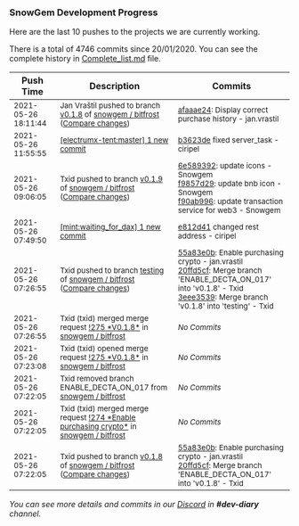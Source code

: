 
### SnowGem Development Progress

Here are the last 10 pushes to the projects we are currently working.

There is a total of 4746 commits since 20/01/2020. You can see the complete history in
 [Complete_list.md](Complete_list.md) file.

| Push Time | Description | Commits |
| --- | --- | --- |
| <sub>2021-05-26 18:11:44</sub> | <sub>Jan Vraštil pushed to branch [v0\.1\.8](https://gitlab.com/snowgem/bitfrost/commits/v0.1.8) of [snowgem / bitfrost](https://gitlab.com/snowgem/bitfrost) ([Compare changes](https://gitlab.com/snowgem/bitfrost/compare/205591ae1f1918784d5c1d3367103d2c2c40c590...afaaae24a40faae2cf56c3cafe5ff0dd282a67ad))</sub> | <sub>[afaaae24](https://gitlab.com/snowgem/bitfrost/-/commit/afaaae24a40faae2cf56c3cafe5ff0dd282a67ad): Display correct purchase history - jan.vrastil</sub> |
| <sub>2021-05-26 11:55:55</sub> | <sub>[[electrumx-tent:master] 1 new commit](https://github.com/ciripel/electrumx-tent/commit/b3623ded79661a73b9049f5356ee856d7190d7d6)</sub> | <sub>[b3623de](https://github.com/ciripel/electrumx-tent/commit/b3623ded79661a73b9049f5356ee856d7190d7d6) fixed server_task - ciripel</sub> |
| <sub>2021-05-26 09:06:05</sub> | <sub>Txid pushed to branch [v0\.1\.9](https://gitlab.com/snowgem/bitfrost/commits/v0.1.9) of [snowgem / bitfrost](https://gitlab.com/snowgem/bitfrost) ([Compare changes](https://gitlab.com/snowgem/bitfrost/compare/4f38cc14d0584e48beae391aae8c711d1b5d98c3...f90ab9963b7abfcd7287380c75a9b6080ae9cea2))</sub> | <sub>[6e589392](https://gitlab.com/snowgem/bitfrost/-/commit/6e5893921726cd9f5aac74aee9e613bc39461275): update icons - Snowgem<br>[f9857d29](https://gitlab.com/snowgem/bitfrost/-/commit/f9857d291369461a0a5862943749cf91025213ce): update bnb icon - Snowgem<br>[f90ab996](https://gitlab.com/snowgem/bitfrost/-/commit/f90ab9963b7abfcd7287380c75a9b6080ae9cea2): update transaction service for web3 - Snowgem</sub> |
| <sub>2021-05-26 07:49:50</sub> | <sub>[[mint:waiting\_for\_dax] 1 new commit](https://github.com/TENTSLP/mint/commit/e812d4104cc25b703d668cc5358def0a6a0429ad)</sub> | <sub>[e812d41](https://github.com/TENTSLP/mint/commit/e812d4104cc25b703d668cc5358def0a6a0429ad) changed rest address - ciripel</sub> |
| <sub>2021-05-26 07:26:55</sub> | <sub>Txid pushed to branch [testing](https://gitlab.com/snowgem/bitfrost/commits/testing) of [snowgem / bitfrost](https://gitlab.com/snowgem/bitfrost) ([Compare changes](https://gitlab.com/snowgem/bitfrost/compare/465a1a788e1abc50c0fe9082eac120c5e3225e28...3eee3539175aa1f7db4cfd0f170244ba7ed5d5c2))</sub> | <sub>[55a83e0b](https://gitlab.com/snowgem/bitfrost/-/commit/55a83e0b99f292610a951156c21e6fb4f57115e9): Enable purchasing crypto - jan.vrastil<br>[20ffd5cf](https://gitlab.com/snowgem/bitfrost/-/commit/20ffd5cfa40065d38505e43422ac408fdecc753b): Merge branch 'ENABLE_DECTA_ON_017' into 'v0.1.8' - Txid<br>[3eee3539](https://gitlab.com/snowgem/bitfrost/-/commit/3eee3539175aa1f7db4cfd0f170244ba7ed5d5c2): Merge branch 'v0.1.8' into 'testing' - Txid</sub> |
| <sub>2021-05-26 07:26:55</sub> | <sub>Txid (txid) merged merge request [\!275 \*V0\.1\.8\*](https://gitlab.com/snowgem/bitfrost/-/merge_requests/275) in [snowgem / bitfrost](https://gitlab.com/snowgem/bitfrost)</sub> | <sub>_No Commits_</sub> |
| <sub>2021-05-26 07:23:08</sub> | <sub>Txid (txid) opened merge request [\!275 \*V0\.1\.8\*](https://gitlab.com/snowgem/bitfrost/-/merge_requests/275) in [snowgem / bitfrost](https://gitlab.com/snowgem/bitfrost)</sub> | <sub>_No Commits_</sub> |
| <sub>2021-05-26 07:22:05</sub> | <sub>Txid removed branch ENABLE_DECTA_ON_017 from [snowgem / bitfrost](https://gitlab.com/snowgem/bitfrost)</sub> | <sub>_No Commits_</sub> |
| <sub>2021-05-26 07:22:05</sub> | <sub>Txid (txid) merged merge request [\!274 \*Enable purchasing crypto\*](https://gitlab.com/snowgem/bitfrost/-/merge_requests/274) in [snowgem / bitfrost](https://gitlab.com/snowgem/bitfrost)</sub> | <sub>_No Commits_</sub> |
| <sub>2021-05-26 07:22:05</sub> | <sub>Txid pushed to branch [v0\.1\.8](https://gitlab.com/snowgem/bitfrost/commits/v0.1.8) of [snowgem / bitfrost](https://gitlab.com/snowgem/bitfrost) ([Compare changes](https://gitlab.com/snowgem/bitfrost/compare/465a1a788e1abc50c0fe9082eac120c5e3225e28...20ffd5cfa40065d38505e43422ac408fdecc753b))</sub> | <sub>[55a83e0b](https://gitlab.com/snowgem/bitfrost/-/commit/55a83e0b99f292610a951156c21e6fb4f57115e9): Enable purchasing crypto - jan.vrastil<br>[20ffd5cf](https://gitlab.com/snowgem/bitfrost/-/commit/20ffd5cfa40065d38505e43422ac408fdecc753b): Merge branch 'ENABLE_DECTA_ON_017' into 'v0.1.8' - Txid</sub> |

_You can see more details and commits in our [Discord](https://discord.gg/zumGnbg) in **#dev-diary** channel._
